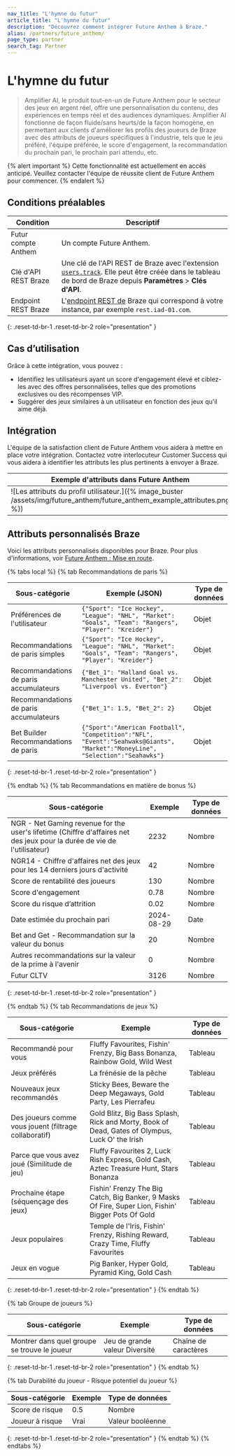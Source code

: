 ```yaml
---
nav_title: "L'hymne du futur"
article_title: "L'hymne du futur"
description: "Découvrez comment intégrer Future Anthem à Braze."
alias: /partners/future_anthem/
page_type: partner
search_tag: Partner
---
```


# L'hymne du futur

> Amplifier AI, le produit tout-en-un de Future Anthem pour le secteur des jeux en argent réel, offre une personnalisation du contenu, des expériences en temps réel et des audiences dynamiques. Amplifier AI fonctionne de façon fluide/sans heurts/de la façon homogène, en permettant aux clients d'améliorer les profils des joueurs de Braze avec des attributs de joueurs spécifiques à l'industrie, tels que le jeu préféré, l'équipe préférée, le score d'engagement, la recommandation du prochain pari, le prochain pari attendu, etc.

{% alert important %}
Cette fonctionnalité est actuellement en accès anticipé. Veuillez contacter l'équipe de réussite client de Future Anthem pour commencer.
{% endalert %}

## Conditions préalables

| Condition              | Descriptif                                            |
|--------------------------|--------------------------------------------------------|
| Futur compte Anthem    | Un compte Future Anthem. |
| Clé d'API REST Braze       | Une clé de l'API REST de Braze avec l'extension [`users.track`]({{site.baseurl}}/api/endpoints/user_data/post_user_track). Elle peut être créée dans le tableau de bord de Braze depuis **Paramètres** > **Clés d'API**. |
| Endpoint REST Braze      | L'[endpoint REST de]({{site.baseurl}}/developer_guide/rest_api/basics/#endpoints) Braze qui correspond à votre instance, par exemple `rest.iad-01.com`. |
{: .reset-td-br-1 .reset-td-br-2 role="presentation" }

## Cas d’utilisation

Grâce à cette intégration, vous pouvez :

- Identifiez les utilisateurs ayant un score d'engagement élevé et ciblez-les avec des offres personnalisées, telles que des promotions exclusives ou des récompenses VIP.
- Suggérer des jeux similaires à un utilisateur en fonction des jeux qu'il aime déjà.

## Intégration

L'équipe de la satisfaction client de Future Anthem vous aidera à mettre en place votre intégration. Contactez votre interlocuteur Customer Success qui vous aidera à identifier les attributs les plus pertinents à envoyer à Braze.

|Exemple d'attributs dans Future Anthem|Exemples d'attributs en Braze|
|-----------------------------------|---------------------------|
|![Les attributs du profil utilisateur.]({% image_buster /assets/img/future_anthem/future_anthem_example_attributes.png %})|![L'attribut de l'objet.]({% image_buster /assets/img/future_anthem/braze_example_attributes.png %})|

## Attributs personnalisés Braze

Voici les attributs personnalisés disponibles pour Braze. Pour plus d'informations, voir [Future Anthem : Mise en route](https://knowledge.futureanthem.com/getting-started).

{% tabs local %}
{% tab Recommandations de paris %}

| Sous-catégorie | Exemple (JSON) | Type de données |
| ------- | ----------- |----------- |
| Préférences de l'utilisateur | `{"Sport": "Ice Hockey", "League": "NHL", "Market": "Goals", "Team": "Rangers", "Player": "Kreider"}`| Objet |
| Recommandations de paris simples | `{"Sport": "Ice Hockey", "League": "NHL", "Market": "Goals", "Team": "Rangers", "Player": "Kreider"}`| Objet |
| Recommandations de paris accumulateurs | `{"Bet_1": "Halland Goal vs. Manchester United", "Bet_2": "Liverpool vs. Everton"}`| Objet |
| Recommandations de paris accumulateurs | `{"Bet_1": 1.5, "Bet_2": 2}` | Objet |
| Bet Builder Recommandations de paris | `{"Sport":"American Football", "Competition":"NFL", "Event":"Seahwaks@Giants", "Market":"MoneyLine", "Selection":"Seahawks"}`| Objet |
{: .reset-td-br-1 .reset-td-br-2 role="presentation" }

{% endtab %}
{% tab Recommandations en matière de bonus %}

| Sous-catégorie | Exemple | Type de données |
| ------- | ----------- |----------- |
|NGR - Net Gaming revenue for the user's lifetime (Chiffre d'affaires net des jeux pour la durée de vie de l'utilisateur) | 2232| Nombre|
| NGR14 - Chiffre d'affaires net des jeux pour les 14 derniers jours d'activité | 42 | Nombre
| Score de rentabilité des joueurs| 130 | Nombre |
| Score d'engagement | 0.78 | Nombre |
| Score du risque d’attrition | 0.02 | Nombre |
| Date estimée du prochain pari | 2024-08-29 | Date |
| Bet and Get - Recommandation sur la valeur du bonus | 20 | Nombre |
| Autres recommandations sur la valeur de la prime à l'avenir | 0 | Nombre |
| Futur CLTV  | 3126 | Nombre |

{: .reset-td-br-1 .reset-td-br-2 role="presentation" }

{% endtab %}
{% tab Recommandations de jeux %}

| Sous-catégorie | Exemple | Type de données |
| ------- | ----------- |----------- |
| Recommandé pour vous | Fluffy Favourites, Fishin' Frenzy, Big Bass Bonanza, Rainbow Gold, Wild West| Tableau |
| Jeux préférés | La frénésie de la pêche | Tableau |
| Nouveaux jeux recommandés | Sticky Bees, Beware the Deep Megaways, Gold Party, Les Pierrafeu| Tableau |
| Des joueurs comme vous jouent (filtrage collaboratif) |Gold Blitz, Big Bass Splash, Rick and Morty, Book of Dead, Gates of Olympus, Luck O' the Irish | Tableau |
| Parce que vous avez joué (Similitude de jeu)|Fluffy Favourites 2, Luck Rish Express, Gold Cash, Aztec Treasure Hunt, Stars Bonanza | Tableau |
| Prochaine étape (séquençage des jeux) | Fishin' Frenzy The Big Catch, Big Banker, 9 Masks Of Fire, Super Lion, Fishin' Bigger Pots Of Gold | Tableau |
| Jeux populaires | Temple de l'Iris, Fishin' Frenzy, Rishing Reward, Crazy Time, Fluffy Favourites | Tableau |
| Jeux en vogue | Pig Banker, Hyper Gold, Pyramid King, Gold Cash | Tableau |

{: .reset-td-br-1 .reset-td-br-2 role="presentation" }
{% endtab %}

{% tab Groupe de joueurs %}

| Sous-catégorie | Exemple | Type de données |
| ------- | ----------- |----------- |
| Montrer dans quel groupe se trouve le joueur | Jeu de grande valeur Diversité| Chaîne de caractères |
{: .reset-td-br-1 .reset-td-br-2 role="presentation" }
{% endtab %}

{% tab Durabilité du joueur - Risque potentiel du joueur %}

| Sous-catégorie | Exemple | Type de données |
| ------- | ----------- |----------- |
| Score de risque | 0.5| Nombre |
| Joueur à risque | Vrai | Valeur booléenne |
{: .reset-td-br-1 .reset-td-br-2 role="presentation" }
{% endtab %}
{% endtabs %}
